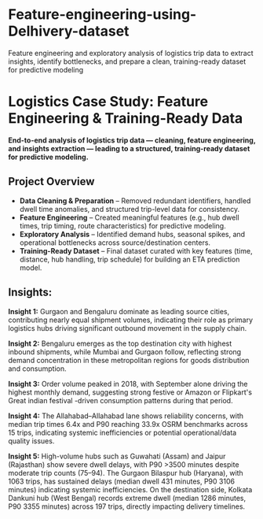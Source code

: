 # Feature-engineering-using-Delhivery-dataset
Feature engineering and exploratory analysis of logistics trip data to extract insights, identify bottlenecks, and prepare a clean, training-ready dataset for predictive modeling
#  Logistics Case Study: Feature Engineering & Training-Ready Data  
**End-to-end analysis of logistics trip data — cleaning, feature engineering, and insights extraction — leading to a structured, training-ready dataset for predictive modeling.**

##  Project Overview  
- **Data Cleaning & Preparation** – Removed redundant identifiers, handled dwell time anomalies, and structured trip-level data for consistency.  
- **Feature Engineering** – Created meaningful features (e.g., hub dwell times, trip timing, route characteristics) for predictive modeling.  
- **Exploratory Analysis** – Identified demand hubs, seasonal spikes, and operational bottlenecks across source/destination centers.  
- **Training-Ready Dataset** – Final dataset curated with key features (time, distance, hub handling, trip schedule) for building an ETA prediction model.

## **Insights:**

**Insight 1:**
Gurgaon and Bengaluru dominate as leading source cities, contributing nearly equal shipment volumes, indicating their role as primary logistics hubs driving significant outbound movement in the supply chain.

**Insight 2:**
Bengaluru emerges as the top destination city with highest inbound shipments, while Mumbai and Gurgaon follow, reflecting strong demand concentration in these metropolitan regions for goods distribution and consumption.

**Insight 3:** 
Order volume peaked in 2018, with September alone driving the highest monthly demand, suggesting strong festive or Amazon or Flipkart's Great indian festival -driven consumption patterns during that period.

**Insight 4:**
The Allahabad–Allahabad lane shows reliability concerns, with median trip times 6.4x and P90 reaching 33.9x OSRM benchmarks across 15 trips, indicating systemic inefficiencies or potential operational/data quality issues.

**Insight 5:**
High-volume hubs such as Guwahati (Assam) and Jaipur (Rajasthan) show severe dwell delays, with P90 >3500 minutes despite moderate trip counts (75–94). The Gurgaon Bilaspur hub (Haryana), with 1063 trips, has sustained delays (median dwell 431 minutes, P90 3106 minutes) indicating systemic inefficiencies. On the destination side, Kolkata Dankuni hub (West Bengal) records extreme dwell (median 1286 minutes, P90 3355 minutes) across 197 trips, directly impacting delivery timelines.

